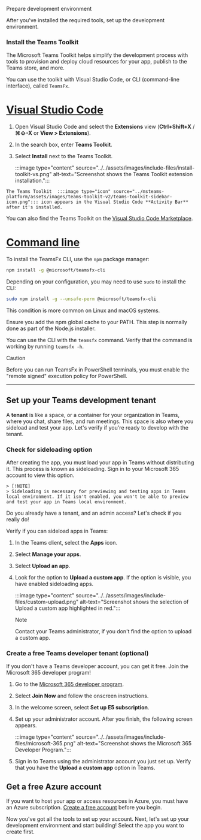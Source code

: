 Prepare development environment

   After you've installed the required tools, set up the development environment.

   ### Install the Teams Toolkit

   The Microsoft Teams Toolkit helps simplify the development process with tools to provision and deploy cloud resources for your app, publish to the Teams store, and more. 
    
   You can use the toolkit with Visual Studio Code, or CLI (command-line interface), called `TeamsFx`.


   # [Visual Studio Code](#tab/vscode)

   1. Open Visual Studio Code and select the **Extensions** view (**Ctrl+Shift+X** / **⌘⇧-X** or **View > Extensions**).
   1. In the search box, enter **Teams Toolkit**.
   1. Select **Install** next to the Teams Toolkit.
   
      :::image type="content" source="../../assets/images/include-files/install-toolkit-vs.png" alt-text="Screenshot shows the Teams Toolkit extension installation.":::

    The Teams Toolkit  :::image type="icon" source="../msteams-platform/assets/images/teams-toolkit-v2/teams-toolkit-sidebar-icon.png"::: icon appears in the Visual Studio Code **Activity Bar** after it's installed.

   You can also find the Teams Toolkit on the [Visual Studio Code Marketplace](https://marketplace.visualstudio.com/items?itemName=TeamsDevApp.ms-teams-vscode-extension).
   

   # [Command line](#tab/cli)

   To install the TeamsFx CLI, use the `npm` package manager:

   ``` bash
   npm install -g @microsoft/teamsfx-cli
   ```

   Depending on your configuration, you may need to use `sudo` to install the CLI:

   ``` bash
   sudo npm install -g --unsafe-perm @microsoft/teamsfx-cli
   ```

   This condition is more common on Linux and macOS systems.

   Ensure you add the npm global cache to your PATH. This step is normally done as part of the Node.js installer.  

   You can use the CLI with the `teamsfx` command. Verify that the command is working by running `teamsfx -h`.

   > [!CAUTION]
   > Before you can run TeamsFx in PowerShell terminals, you must enable the "remote signed" execution policy for PowerShell.

   ---

   ## Set up your Teams development tenant

   A **tenant** is like a space, or a container for your organization in Teams, where you chat, share files, and run meetings. This space is also where you sideload and test your app. Let's verify if you're ready to develop with the tenant.

   ### Check for sideloading option

   After creating the app, you must load your app in Teams without distributing it. This process is known as sideloading. Sign in to your Microsoft 365 account to view this option.

    > [!NOTE]
    > Sideloading is necessary for previewing and testing apps in Teams local environment. If it isn't enabled, you won't be able to preview and test your app in Teams local environment.

   Do you already have a tenant, and an admin access? Let's check if you really do!

   Verify if you can sideload apps in Teams:

   1. In the Teams client, select the **Apps** icon.
   1. Select **Manage your apps**.
   1. Select **Upload an app**.
   1. Look for the option to **Upload a custom app**. If the option is visible, you have enabled sideloading apps. 
    
      :::image type="content" source="../../assets/images/include-files/custom-upload.png" alt-text="Screenshot shows the selection of Upload a custom app highlighted in red.":::

       > [!NOTE]
       > Contact your Teams administrator, if you don't find the option to upload a custom app.

   ### Create a free Teams developer tenant (optional)

   If you don't have a Teams developer account, you can get it free. Join the Microsoft 365 developer program!

   1. Go to the [Microsoft 365 developer program](https://developer.microsoft.com/microsoft-365/dev-program).
   1. Select **Join Now** and follow the onscreen instructions.
   1. In the welcome screen, select **Set up E5 subscription**.
   1. Set up your administrator account. After you finish, the following screen appears.

      :::image type="content" source="../../assets/images/include-files/microsoft-365.png" alt-text="Screenshot shows the Microsoft 365 Developer Program.":::

   1. Sign in to Teams using the administrator account you just set up. Verify that you have the **Upload a custom app** option in Teams.

   ## Get a free Azure account

   If you want to host your app or access resources in Azure, you must have an Azure subscription. [Create a free account](https://azure.microsoft.com/free/) before you begin.

   Now you've got all the tools to set up your account. Next, let's set up your development environment and start building! Select the app you want to create first.
